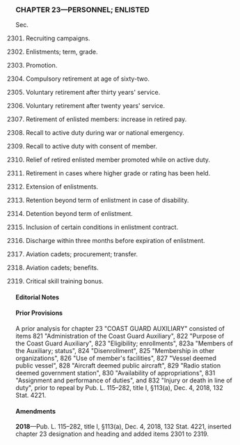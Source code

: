 ### **CHAPTER 23—PERSONNEL; ENLISTED** ###

Sec.

2301. Recruiting campaigns.

2302. Enlistments; term, grade.

2303. Promotion.

2304. Compulsory retirement at age of sixty-two.

2305. Voluntary retirement after thirty years' service.

2306. Voluntary retirement after twenty years' service.

2307. Retirement of enlisted members: increase in retired pay.

2308. Recall to active duty during war or national emergency.

2309. Recall to active duty with consent of member.

2310. Relief of retired enlisted member promoted while on active duty.

2311. Retirement in cases where higher grade or rating has been held.

2312. Extension of enlistments.

2313. Retention beyond term of enlistment in case of disability.

2314. Detention beyond term of enlistment.

2315. Inclusion of certain conditions in enlistment contract.

2316. Discharge within three months before expiration of enlistment.

2317. Aviation cadets; procurement; transfer.

2318. Aviation cadets; benefits.

2319. Critical skill training bonus.

#### **Editorial Notes** ####

#### Prior Provisions ####

A prior analysis for chapter 23 "COAST GUARD AUXILIARY" consisted of items 821 "Administration of the Coast Guard Auxiliary", 822 "Purpose of the Coast Guard Auxiliary", 823 "Eligibility; enrollments", 823a "Members of the Auxiliary; status", 824 "Disenrollment", 825 "Membership in other organizations", 826 "Use of member's facilities", 827 "Vessel deemed public vessel", 828 "Aircraft deemed public aircraft", 829 "Radio station deemed government station", 830 "Availability of appropriations", 831 "Assignment and performance of duties", and 832 "Injury or death in line of duty", prior to repeal by Pub. L. 115–282, title I, §113(a), Dec. 4, 2018, 132 Stat. 4221.

#### Amendments ####

**2018**—Pub. L. 115–282, title I, §113(a), Dec. 4, 2018, 132 Stat. 4221, inserted chapter 23 designation and heading and added items 2301 to 2319.